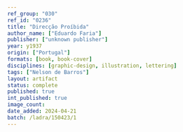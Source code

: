 ```yaml
---
ref_group: "030"
ref_id: "0236"
title: "Direcção Proíbida"
author_name: ["Eduardo Faria"]
publisher: ["unknown publisher"]
year: y1937
origin: ["Portugal"]
formats: [book, book-cover]
disciplines: [graphic-design, illustration, lettering]
tags: ["Nelson de Barros"]
layout: artifact
status: complete
published: true
int_published: true
image_count:
date_added: 2024-04-21
batch: /ladra/150423/1
---
```

